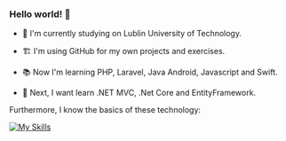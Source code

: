 ###  Hello world!  👋

- 🔭 I'm currently studying on Lublin University of Technology.
- :building_construction: I'm using GitHub for my own projects and exercises.


- :books: Now I'm learning PHP, Laravel, Java Android, Javascript and Swift. 


- :calendar: Next, I want learn .NET MVC, .Net Core and EntityFramework.

Furthermore, I know the basics of these technology:


 [![My Skills](https://skillicons.dev/icons?i=java,cpp,html,css,swift)](https://skillicons.dev)

<!--
**kcarol3/kcarol3** is a ✨ _special_ ✨ repository because its `README.md` (this file) appears on your GitHub profile.

Here are some ideas to get you started:

- 🔭 I’m currently working on ...
- 🌱 I’m currently learning ...
- 👯 I’m looking to collaborate on ...
- 🤔 I’m looking for help with ...
- 💬 Ask me about ...
- 📫 How to reach me: ...
- 😄 Pronouns: ...
- ⚡ Fun fact: ...
-->
